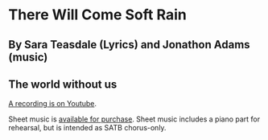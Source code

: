 #  There Will Come Soft Rain
## By Sara Teasdale (Lyrics) and Jonathon Adams (music)
## The world without us

[A recording is on Youtube](https://www.youtube.com/watch?v=DJLCfXaDjjw).

Sheet music is [available for purchase](https://www.sheetmusicplus.com/title/there-will-come-soft-rain-from-pieces-written-in-a-time-of-war-downloadable-digital-sheet-music/20720692).  Sheet music includes a piano part for rehearsal, but is intended as SATB chorus-only.